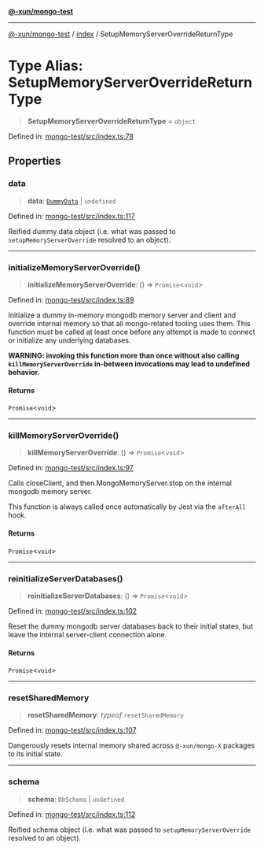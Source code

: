 [**@-xun/mongo-test**](../../README.md)

***

[@-xun/mongo-test](../../README.md) / [index](../README.md) / SetupMemoryServerOverrideReturnType

# Type Alias: SetupMemoryServerOverrideReturnType

> **SetupMemoryServerOverrideReturnType** = `object`

Defined in: [mongo-test/src/index.ts:78](https://github.com/Xunnamius/mongo-utils/blob/7bdf5df8efa1ef93abd7bb3fdb53c4692e49a788/packages/mongo-test/src/index.ts#L78)

## Properties

### data

> **data**: [`DummyData`](DummyData.md) \| `undefined`

Defined in: [mongo-test/src/index.ts:117](https://github.com/Xunnamius/mongo-utils/blob/7bdf5df8efa1ef93abd7bb3fdb53c4692e49a788/packages/mongo-test/src/index.ts#L117)

Reified dummy data object (i.e. what was passed to
`setupMemoryServerOverride` resolved to an object).

***

### initializeMemoryServerOverride()

> **initializeMemoryServerOverride**: () => `Promise`\<`void`\>

Defined in: [mongo-test/src/index.ts:89](https://github.com/Xunnamius/mongo-utils/blob/7bdf5df8efa1ef93abd7bb3fdb53c4692e49a788/packages/mongo-test/src/index.ts#L89)

Initialize a dummy in-memory mongodb memory server and client and override
internal memory so that all mongo-related tooling uses them. This function
must be called at least once before any attempt is made to connect or
initialize any underlying databases.

**WARNING: invoking this function more than once without also calling
`killMemoryServerOverride` in-between invocations may lead to undefined
behavior.**

#### Returns

`Promise`\<`void`\>

***

### killMemoryServerOverride()

> **killMemoryServerOverride**: () => `Promise`\<`void`\>

Defined in: [mongo-test/src/index.ts:97](https://github.com/Xunnamius/mongo-utils/blob/7bdf5df8efa1ef93abd7bb3fdb53c4692e49a788/packages/mongo-test/src/index.ts#L97)

Calls closeClient, and then MongoMemoryServer.stop on the
internal mongodb memory server.

This function is always called once automatically by Jest via the
`afterAll` hook.

#### Returns

`Promise`\<`void`\>

***

### reinitializeServerDatabases()

> **reinitializeServerDatabases**: () => `Promise`\<`void`\>

Defined in: [mongo-test/src/index.ts:102](https://github.com/Xunnamius/mongo-utils/blob/7bdf5df8efa1ef93abd7bb3fdb53c4692e49a788/packages/mongo-test/src/index.ts#L102)

Reset the dummy mongodb server databases back to their initial states, but
leave the internal server-client connection alone.

#### Returns

`Promise`\<`void`\>

***

### resetSharedMemory

> **resetSharedMemory**: *typeof* `resetSharedMemory`

Defined in: [mongo-test/src/index.ts:107](https://github.com/Xunnamius/mongo-utils/blob/7bdf5df8efa1ef93abd7bb3fdb53c4692e49a788/packages/mongo-test/src/index.ts#L107)

Dangerously resets internal memory shared across `@-xun/mongo-X` packages
to its initial state.

***

### schema

> **schema**: `DbSchema` \| `undefined`

Defined in: [mongo-test/src/index.ts:112](https://github.com/Xunnamius/mongo-utils/blob/7bdf5df8efa1ef93abd7bb3fdb53c4692e49a788/packages/mongo-test/src/index.ts#L112)

Reified schema object (i.e. what was passed to `setupMemoryServerOverride`
resolved to an object).
